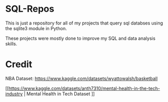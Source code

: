 # SQL-Repos
This is just a repository for all of my projects that query sql databses using the sqlite3 module in Python.

These projects were mostly done to improve my SQL and data analysis skills.

# Credit

NBA Dataset: https://www.kaggle.com/datasets/wyattowalsh/basketball

[[https://www.kaggle.com/datasets/anth7310/mental-health-in-the-tech-industry | Mental Health in Tech Dataset ]]
